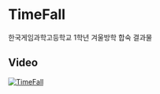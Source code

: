 # TimeFall
한국게임과학고등학교 1학년 겨울방학 합숙 결과물

## Video
[![TimeFall](http://img.youtube.com/vi/Bdv68WUOhm0/0.jpg)](https://youtu.be/Bdv68WUOhm0) 
